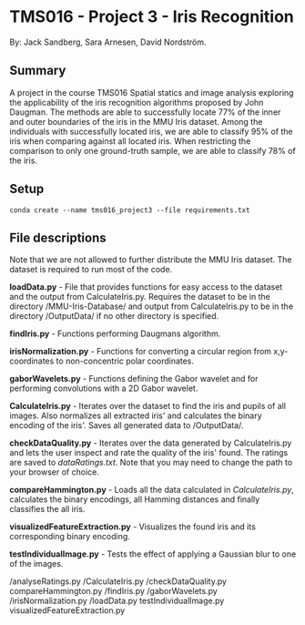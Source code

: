 # TMS016 - Project 3 - Iris Recognition
By: Jack Sandberg, Sara Arnesen, David Nordström.

## Summary
A project in the course TMS016 Spatial statics and image analysis exploring the applicability of the iris recognition algorithms proposed by John Daugman. The methods are able to successfully locate 77% of the inner and outer boundaries of the iris in the MMU Iris dataset. Among the individuals with successfully located iris, we are able to classify 95% of the iris when comparing against all located iris. When restricting the comparison to only one ground-truth sample, we are able to classify 78% of the iris.  

## Setup
```
conda create --name tms016_project3 --file requirements.txt
```

## File descriptions
Note that we are not allowed to further distribute the MMU Iris dataset. The dataset is required to run most of the code.

**loadData.py** - File that provides functions for easy access to the dataset and the output from CalculateIris.py. Requires the dataset to be in the directory /MMU-Iris-Database/ and output from CalculateIris.py to be in the directory /OutputData/ if no other directory is specified.

**findIris.py** - Functions performing Daugmans algorithm.

**irisNormalization.py** - Functions for converting a circular region from x,y-coordinates to non-concentric polar coordinates.

**gaborWavelets.py** - Functions defining the Gabor wavelet and for performing convolutions with a 2D Gabor wavelet.

**CalculateIris.py** - Iterates over the dataset to find the iris and pupils of all images. Also normalizes all extracted iris' and calculates the binary encoding of the iris'. Saves all generated data to /OutputData/.

**checkDataQuality.py** - Iterates over the data generated by CalculateIris.py and lets the user inspect and rate the quality of the iris' found. The ratings are saved to *dataRatings.txt*. Note that you may need to change the path to your browser of choice.

**compareHammington.py** - Loads all the data calculated in *CalculateIris.py*, calculates the binary encodings, all Hamming distances and finally classifies the all iris.

**visualizedFeatureExtraction.py** - Visualizes the found iris and its corresponding binary encoding.

**testIndividualImage.py** - Tests the effect of applying a Gaussian blur to one of the images.


/analyseRatings.py
/CalculateIris.py
/checkDataQuality.py
compareHammington.py
/findIris.py
/gaborWavelets.py
/irisNormalization.py
/loadData.py
testIndividualImage.py
visualizedFeatureExtraction.py